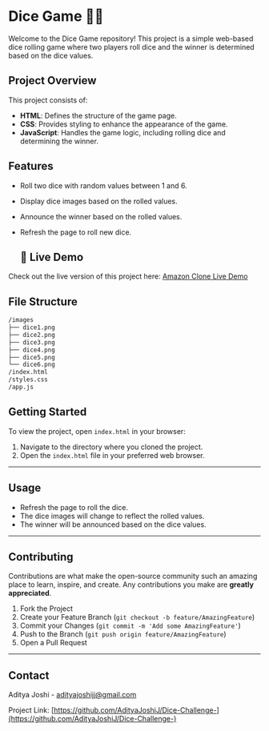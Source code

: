 # Dice Game 🎲🎲

Welcome to the Dice Game repository! This project is a simple web-based dice rolling game where two players roll dice and the winner is determined based on the dice values.

## Project Overview

This project consists of:

- **HTML**: Defines the structure of the game page.
- **CSS**: Provides styling to enhance the appearance of the game.
- **JavaScript**: Handles the game logic, including rolling dice and determining the winner.

## Features

- Roll two dice with random values between 1 and 6.
- Display dice images based on the rolled values.
- Announce the winner based on the rolled values.
- Refresh the page to roll new dice.

  ## 🌟 Live Demo

Check out the live version of this project here: [Amazon Clone Live Demo](https://adityajoshij.github.io/Amazon-clone/) <!-- Replace # with your live demo link -->

## File Structure

```bash
/images
├── dice1.png
├── dice2.png
├── dice3.png
├── dice4.png
├── dice5.png
└── dice6.png
/index.html
/styles.css
/app.js

```

## Getting Started

To view the project, open `index.html` in your browser:

1. Navigate to the directory where you cloned the project.
2. Open the `index.html` file in your preferred web browser.
---

## Usage
- Refresh the page to roll the dice.
- The dice images will change to reflect the rolled values.
- The winner will be announced based on the dice values.
---
## Contributing 


Contributions are what make the open-source community such an amazing place to learn, inspire, and create. Any contributions you make are **greatly appreciated**.

1. Fork the Project
2. Create your Feature Branch (`git checkout -b feature/AmazingFeature`)
3. Commit your Changes (`git commit -m 'Add some AmazingFeature'`)
4. Push to the Branch (`git push origin feature/AmazingFeature`)
5. Open a Pull Request

---


## Contact

Aditya Joshi - [adityajoshijj@gmail.com](mailto:your-adityajoshijj@gmail.com)

Project Link: [https://github.com/AdityaJoshiJ/Dice-Challenge-](https://github.com/AdityaJoshiJ/Dice-Challenge-)
